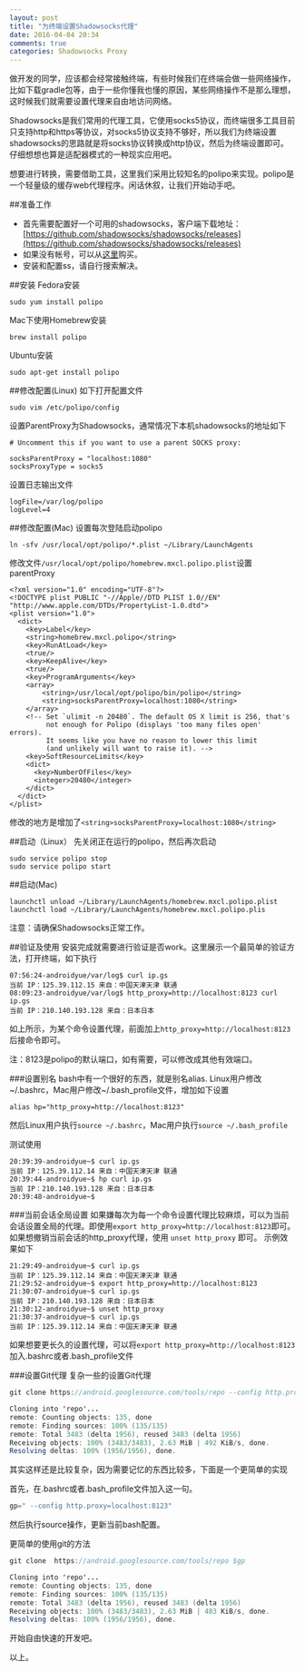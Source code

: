 ```yaml
---
layout: post
title: "为终端设置Shadowsocks代理"
date: 2016-04-04 20:34
comments: true
categories: Shadowsocks Proxy
---
```

做开发的同学，应该都会经常接触终端，有些时候我们在终端会做一些网络操作，比如下载gradle包等，由于一些你懂我也懂的原因，某些网络操作不是那么理想，这时候我们就需要设置代理来自由地访问网络。

Shadowsocks是我们常用的代理工具，它使用socks5协议，而终端很多工具目前只支持http和https等协议，对socks5协议支持不够好，所以我们为终端设置shadowsocks的思路就是将socks协议转换成http协议，然后为终端设置即可。仔细想想也算是适配器模式的一种现实应用吧。

想要进行转换，需要借助工具，这里我们采用比较知名的polipo来实现。polipo是一个轻量级的缓存web代理程序。闲话休叙，让我们开始动手吧。
<!--more-->
##准备工作
  * 首先需要配置好一个可用的shadowsocks，客户端下载地址：[https://github.com/shadowsocks/shadowsocks/releases](https://github.com/shadowsocks/shadowsocks/releases)
  * 如果没有帐号，可以从[这里](http://www.pgfastss.org/in/aqjkzq9mw3)购买。
  * 安装和配置ss，请自行搜索解决。

##安装
Fedora安装
```
sudo yum install polipo
```
Mac下使用Homebrew安装
```
brew install polipo
```
Ubuntu安装
```
sudo apt-get install polipo
```
##修改配置(Linux)
如下打开配置文件
```
sudo vim /etc/polipo/config
```

设置ParentProxy为Shadowsocks，通常情况下本机shadowsocks的地址如下
```
# Uncomment this if you want to use a parent SOCKS proxy:

socksParentProxy = "localhost:1080"
socksProxyType = socks5
```

设置日志输出文件
```
logFile=/var/log/polipo
logLevel=4
```

##修改配置(Mac)
设置每次登陆启动polipo
```
ln -sfv /usr/local/opt/polipo/*.plist ~/Library/LaunchAgents
```

修改文件`/usr/local/opt/polipo/homebrew.mxcl.polipo.plist`设置parentProxy
```
<?xml version="1.0" encoding="UTF-8"?>
<!DOCTYPE plist PUBLIC "-//Apple//DTD PLIST 1.0//EN" "http://www.apple.com/DTDs/PropertyList-1.0.dtd">
<plist version="1.0">
  <dict>
    <key>Label</key>
    <string>homebrew.mxcl.polipo</string>
    <key>RunAtLoad</key>
    <true/>
    <key>KeepAlive</key>
    <true/>
    <key>ProgramArguments</key>
    <array>
        <string>/usr/local/opt/polipo/bin/polipo</string>
        <string>socksParentProxy=localhost:1080</string>
    </array>
    <!-- Set `ulimit -n 20480`. The default OS X limit is 256, that's
         not enough for Polipo (displays 'too many files open' errors).
         It seems like you have no reason to lower this limit
         (and unlikely will want to raise it). -->
    <key>SoftResourceLimits</key>
    <dict>
      <key>NumberOfFiles</key>
      <integer>20480</integer>
    </dict>
  </dict>
</plist>
```
修改的地方是增加了`<string>socksParentProxy=localhost:1080</string>`



##启动（Linux）
先关闭正在运行的polipo，然后再次启动
```
sudo service polipo stop
sudo service polipo start
```

##启动(Mac)
```
launchctl unload ~/Library/LaunchAgents/homebrew.mxcl.polipo.plist
launchctl load ~/Library/LaunchAgents/homebrew.mxcl.polipo.plis
```


注意：请确保Shadowsocks正常工作。

##验证及使用
安装完成就需要进行验证是否work。这里展示一个最简单的验证方法，打开终端，如下执行
```
07:56:24-androidyue/var/log$ curl ip.gs
当前 IP：125.39.112.15 来自：中国天津天津 联通
08:09:23-androidyue/var/log$ http_proxy=http://localhost:8123 curl ip.gs
当前 IP：210.140.193.128 来自：日本日本
```

如上所示，为某个命令设置代理，前面加上`http_proxy=http://localhost:8123` 后接命令即可。

注：8123是polipo的默认端口，如有需要，可以修改成其他有效端口。

###设置别名
bash中有一个很好的东西，就是别名alias. Linux用户修改~/.bashrc，Mac用户修改~/.bash_profile文件，增加如下设置
```
alias hp="http_proxy=http://localhost:8123"
```

然后Linux用户执行`source ~/.bashrc`，Mac用户执行`source ~/.bash_profile`

测试使用
```
20:39:39-androidyue~$ curl ip.gs
当前 IP：125.39.112.14 来自：中国天津天津 联通
20:39:44-androidyue~$ hp curl ip.gs
当前 IP：210.140.193.128 来自：日本日本 
20:39:48-androidyue~$ 
```

###当前会话全局设置
如果嫌每次为每一个命令设置代理比较麻烦，可以为当前会话设置全局的代理。即使用`export http_proxy=http://localhost:8123`即可。 如果想撤销当前会话的http_proxy代理，使用 `unset http_proxy` 即可。
示例效果如下
```
21:29:49-androidyue~$ curl ip.gs
当前 IP：125.39.112.14 来自：中国天津天津 联通
21:29:52-androidyue~$ export http_proxy=http://localhost:8123
21:30:07-androidyue~$ curl ip.gs
当前 IP：210.140.193.128 来自：日本日本 
21:30:12-androidyue~$ unset http_proxy
21:30:37-androidyue~$ curl ip.gs
当前 IP：125.39.112.14 来自：中国天津天津 联通
```

如果想要更长久的设置代理，可以将`export http_proxy=http://localhost:8123`加入.bashrc或者.bash_profile文件

###设置Git代理
复杂一些的设置Git代理
```java
git clone https://android.googlesource.com/tools/repo --config http.proxy=localhost:8123

Cloning into 'repo'...
remote: Counting objects: 135, done
remote: Finding sources: 100% (135/135)
remote: Total 3483 (delta 1956), reused 3483 (delta 1956)
Receiving objects: 100% (3483/3483), 2.63 MiB | 492 KiB/s, done.
Resolving deltas: 100% (1956/1956), done.
```

其实这样还是比较复杂，因为需要记忆的东西比较多，下面是一个更简单的实现

首先，在.bashrc或者.bash_profile文件加入这一句。
```java
gp=" --config http.proxy=localhost:8123"
```

然后执行source操作，更新当前bash配置。

更简单的使用git的方法
```java
git clone  https://android.googlesource.com/tools/repo $gp

Cloning into 'repo'...
remote: Counting objects: 135, done
remote: Finding sources: 100% (135/135)
remote: Total 3483 (delta 1956), reused 3483 (delta 1956)
Receiving objects: 100% (3483/3483), 2.63 MiB | 483 KiB/s, done.
Resolving deltas: 100% (1956/1956), done.
```

开始自由快速的开发吧。

以上。

